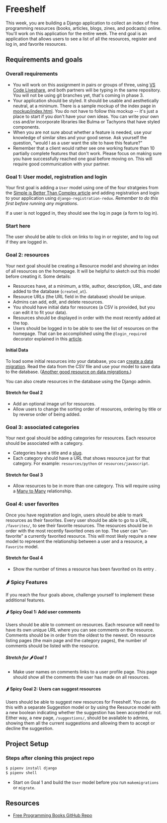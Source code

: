 # Freeshelf

This week, you are building a Django application to collect an index of free programming resources (books, articles, blogs, zines, and podcasts) online. You'll work on this application for the entire week. The end goal is an application that allows users to see a list of all the resources, register and log in, and favorite resources.

## Requirements and goals

### Overall requirements

- You will work on this assignment in pairs or groups of three, using [VS Code Liveshare](https://code.visualstudio.com/learn/collaboration/live-share), and both partners will be typing in the same repository. You will not be using git branches yet, that's coming in phase 3.
- Your application should be styled. It should be usable and aesthetically neutral, at a minimum. There is a sample mockup of the index page in [mockup/index.html](mockup/index.html). You do not have to follow this mockup -- it's just a place to start if you don't have your own ideas. You can write your own css and/or incorporate libraries like Bulma or Tachyons that have styled components.
- When you are not sure about whether a feature is needed, use your knowledge of similar sites and your good sense. Ask yourself 
the question, "would I as a user want the site to have this feature?"
- Remember that a client would rather see one working feature than 10 partially complete features that don't work. Please focus on making sure you have successfully reached one goal before moving on. This will require good communication with your partner.

### Goal 1: User model, registration and login

Your first goal is adding a `User` model using one of the four stratgeies from the [Simple is Better Than Complex article](https://simpleisbetterthancomplex.com/tutorial/2016/07/22/how-to-extend-django-user-model.html) and adding 
registration and login to your application using `django-registration-redux`. *Remember to do this first before running any migrations*.

If a user is not logged in, they should see the log in page (a form to log in).

### Start here
The user should be able to click on links to log in or register, and to log out if they are logged in.
### Goal 2: resources

Your next goal should be creating a Resource model and showing an index of all resources on the homepage. It will be helpful to sketch out this model before creating it. Some details:

- Resources have, at a minimum, a title, author, description, URL, and date added to the database (`created_at`).
- Resource URLs (the URL field in the database) should be unique.
- Admins can add, edit, and delete resources.
- You should have initial data for resources (a CSV is provided, but you can edit it to fit your data).
- Resources should be displayed in order with the most recently added at the top.
- Users should be logged in to be able to see the list of resources on the homepage. That can be accomplished using the `@login_required` decorator explained in this [article](https://realpython.com/django-view-authorization/#restricting-views-to-logged-in-users).

#### Initial Data

To load some initial resources into your database, you can [create a data migration](https://docs.djangoproject.com/en/4.0/topics/migrations/#data-migrations). Read the data from the CSV file and use your model to save data to the database. ([Another good resource on data migrations.](https://simpleisbetterthancomplex.com/tutorial/2017/09/26/how-to-create-django-data-migrations.html))

You can also create resources in the database using the Django admin.

#### Stretch for Goal 2

- Add an optional image url for resources.
- Allow users to change the sorting order of resources, ordering by title or by reverse order of being added.

### Goal 3: associated categories

Your next goal should be adding categories for resources. Each resource should be associated with a category.

- Categories have a title and a [slug](https://docs.djangoproject.com/en/4.0/ref/models/fields/#slugfield).
- Each category should have a URL that shows resource just for that category. For example: `resources/python` or `resources/javascript`.

#### Stretch for Goal 3

- Allow resources to be in more than one category. This will require using a [Many to Many](https://www.revsys.com/tidbits/tips-using-djangos-manytomanyfield/) relationship.

### Goal 4: user favorites

Once you have registration and login, users should be able to mark resources as their favorites. Every user should be able to go to a URL, `/favorites/`, to see their favorite resources. The resources should be in order with the most recently favorited ones on top. The user can "un-favorite" a currently favorited resource. This will most likely require a new model to represent the relationship between a user and a resource, a `Favorite` model.

#### Stretch for Goal 4

- Show the number of times a resource has been favorited on its entry .


### 🌶 Spicy Features

If you reach the four goals above, challenge yourself to implement these additional features.
#### 🌶 Spicy Goal 1: Add user comments

Users should be able to comment on resources. Each resource will need to have its own unique URL where you can see comments on the resource. Comments should be in order from the oldest to the newest. On resource listing pages (the main page and the category pages), the number of comments should be listed with the resource.

##### Stretch for 🌶 Goal 1

- Make user names on comments links to a user profile page. This page should show all the comments the user has made on all resources.

#### 🌶 Spicy Goal 2: Users can suggest resources

Users should be able to suggest new resources for Freeshelf. You can do this with a separate Suggestion model or by using the Resource model with a new boolean indicating whether the suggestion has been accepted or not. Either way, a new page, `/suggestions/`, should be available to admins, showing them all the current suggestions and allowing them to accept or decline the suggestion.

## Project Setup

### Steps after cloning this project repo

```sh
$ pipenv install django
$ pipenv shell
```
- Start on Goal 1 and build the `User` model before you run `makemigrations` or `migrate`.

## Resources

- [Free Programming Books GitHub Repo](https://github.com/EbookFoundation/free-programming-books)
